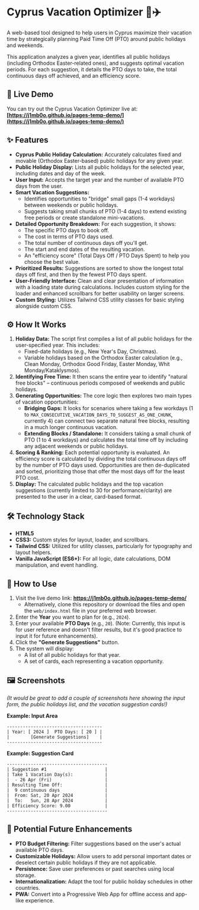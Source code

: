 # Cyprus Vacation Optimizer 📅✈️

A web-based tool designed to help users in Cyprus maximize their vacation time by strategically planning Paid Time Off (PTO) around public holidays and weekends.

This application analyzes a given year, identifies all public holidays (including Orthodox Easter-related ones), and suggests optimal vacation periods. For each suggestion, it details the PTO days to take, the total continuous days off achieved, and an efficiency score.

## 🚀 Live Demo

You can try out the Cyprus Vacation Optimizer live at: **[https://j1mb0o.github.io/pages-temp-demo/](https://j1mb0o.github.io/pages-temp-demo/)**

## ✨ Features

*   **Cyprus Public Holiday Calculation:** Accurately calculates fixed and movable (Orthodox Easter-based) public holidays for any given year.
*   **Public Holiday Display:** Lists all public holidays for the selected year, including dates and day of the week.
*   **User Input:** Accepts the target year and the number of available PTO days from the user.
*   **Smart Vacation Suggestions:**
    *   Identifies opportunities to "bridge" small gaps (1-4 workdays) between weekends or public holidays.
    *   Suggests taking small chunks of PTO (1-4 days) to extend existing free periods or create standalone mini-vacations.
*   **Detailed Opportunity Breakdown:** For each suggestion, it shows:
    *   The specific PTO days to book off.
    *   The cost in terms of PTO days used.
    *   The total number of continuous days off you'll get.
    *   The start and end dates of the resulting vacation.
    *   An "efficiency score" (Total Days Off / PTO Days Spent) to help you choose the best value.
*   **Prioritized Results:** Suggestions are sorted to show the longest total days off first, and then by the fewest PTO days spent.
*   **User-Friendly Interface:** Clean and clear presentation of information with a loading state during calculations. Includes custom styling for the loader and enhanced scrollbars for better usability on larger screens.
*   **Custom Styling:** Utilizes Tailwind CSS utility classes for basic styling alongside custom CSS.

## ⚙️ How It Works

1.  **Holiday Data:** The script first compiles a list of all public holidays for the user-specified year. This includes:
    *   Fixed-date holidays (e.g., New Year's Day, Christmas).
    *   Variable holidays based on the Orthodox Easter calculation (e.g., Clean Monday, Orthodox Good Friday, Easter Monday, Whit Monday/Kataklysmos).
2.  **Identifying Free Time:** It then scans the entire year to identify "natural free blocks" – continuous periods composed of weekends and public holidays.
3.  **Generating Opportunities:** The core logic then explores two main types of vacation opportunities:
    *   **Bridging Gaps:** It looks for scenarios where taking a few workdays (1 to `MAX_CONSECUTIVE_VACATION_DAYS_TO_SUGGEST_AS_ONE_CHUNK`, currently 4) can connect two separate natural free blocks, resulting in a much longer continuous vacation.
    *   **Extending Blocks / Standalone:** It considers taking a small chunk of PTO (1 to 4 workdays) and calculates the total time off by including any adjacent weekends or public holidays.
4.  **Scoring & Ranking:** Each potential opportunity is evaluated. An efficiency score is calculated by dividing the total continuous days off by the number of PTO days used. Opportunities are then de-duplicated and sorted, prioritizing those that offer the most days off for the least PTO cost.
5.  **Display:** The calculated public holidays and the top vacation suggestions (currently limited to 30 for performance/clarity) are presented to the user in a clear, card-based format.

## 🛠️ Technology Stack

*   **HTML5**
*   **CSS3:** Custom styles for layout, loader, and scrollbars.
*   **Tailwind CSS:** Utilized for utility classes, particularly for typography and layout helpers.
*   **Vanilla JavaScript (ES6+):** For all logic, date calculations, DOM manipulation, and event handling.

## 🚀 How to Use

1.  Visit the live demo link: **https://j1mb0o.github.io/pages-temp-demo/**
    *   Alternatively, clone this repository or download the files and open the `web/index.html` file in your preferred web browser.
2.  Enter the **Year** you want to plan for (e.g., `2024`).
3.  Enter your available **PTO Days** (e.g., `20`). (Note: Currently, this input is for user reference and doesn't filter results, but it's good practice to input it for future enhancements).
4.  Click the **"Generate Suggestions"** button.
5.  The system will display:
    *   A list of all public holidays for that year.
    *   A set of cards, each representing a vacation opportunity.

## 🖼️ Screenshots

*(It would be great to add a couple of screenshots here showing the input form, the public holidays list, and the vacation suggestion cards!)*

**Example: Input Area**
```
------------------------------------
| Year: [ 2024 ]  PTO Days: [ 20 ] |
|        [Generate Suggestions]    |
------------------------------------
```

**Example: Suggestion Card**
```
--------------------------------------
| Suggestion #1                      |
| Take 1 Vacation Day(s):            |
|  - 26 Apr (Fri)                    |
| Resulting Time Off:                |
|  9 continuous days                 |
|  From: Sat, 20 Apr 2024            |
|  To:   Sun, 28 Apr 2024            |
| Efficiency Score: 9.00             |
--------------------------------------
```

## 🔮 Potential Future Enhancements

*   **PTO Budget Filtering:** Filter suggestions based on the user's actual available PTO days.
*   **Customizable Holidays:** Allow users to add personal important dates or deselect certain public holidays if they are not applicable.
*   **Persistence:** Save user preferences or past searches using local storage.
*   **Internationalization:** Adapt the tool for public holiday schedules in other countries.
*   **PWA:** Convert into a Progressive Web App for offline access and app-like experience.


